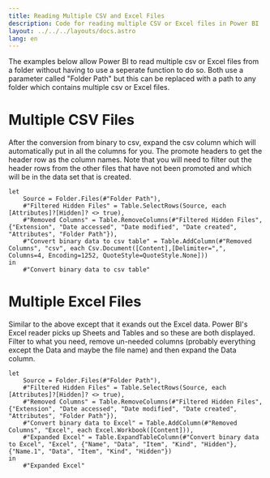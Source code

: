 ```yaml
---
title: Reading Multiple CSV and Excel Files
description: Code for reading multiple CSV or Excel files in Power BI
layout: ../../../layouts/docs.astro
lang: en
---
```


The examples below allow Power BI to read multiple csv or Excel files from a folder without having to use a seperate function to do so. Both use a parameter called "Folder Path" but this can be replaced with a path to any folder which contains multiple csv or Excel files. 

# Multiple CSV Files
After the conversion from binary to csv, expand the csv column which will automatically put in all the columns for you. The promote headers to get the header row as the column names. Note that you will need to filter out the header rows from the other files that have not been promoted and which will be in the data set that is created.

```
let
    Source = Folder.Files(#"Folder Path"),
    #"Filtered Hidden Files" = Table.SelectRows(Source, each [Attributes]?[Hidden]? <> true),
    #"Removed Columns" = Table.RemoveColumns(#"Filtered Hidden Files",{"Extension", "Date accessed", "Date modified", "Date created", "Attributes", "Folder Path"}),
    #"Convert binary data to csv table" = Table.AddColumn(#"Removed Columns", "csv", each Csv.Document([Content],[Delimiter=",", Columns=4, Encoding=1252, QuoteStyle=QuoteStyle.None]))
in
    #"Convert binary data to csv table"
```
# Multiple Excel Files
Similar to the above except that it exands out the Excel data. Power BI's Excel reader picks up Sheets and Tables and so these are both displayed. Filter to what you need, remove un-needed columns (probably everything except the Data and maybe the file name) and then expand the Data column.
```
let
    Source = Folder.Files(#"Folder Path"),
    #"Filtered Hidden Files" = Table.SelectRows(Source, each [Attributes]?[Hidden]? <> true),
    #"Removed Columns" = Table.RemoveColumns(#"Filtered Hidden Files",{"Extension", "Date accessed", "Date modified", "Date created", "Attributes", "Folder Path"}),
    #"Convert binary data to Excel" = Table.AddColumn(#"Removed Columns", "Excel", each Excel.Workbook([Content])),
    #"Expanded Excel" = Table.ExpandTableColumn(#"Convert binary data to Excel", "Excel", {"Name", "Data", "Item", "Kind", "Hidden"}, {"Name.1", "Data", "Item", "Kind", "Hidden"})
in
    #"Expanded Excel"
```